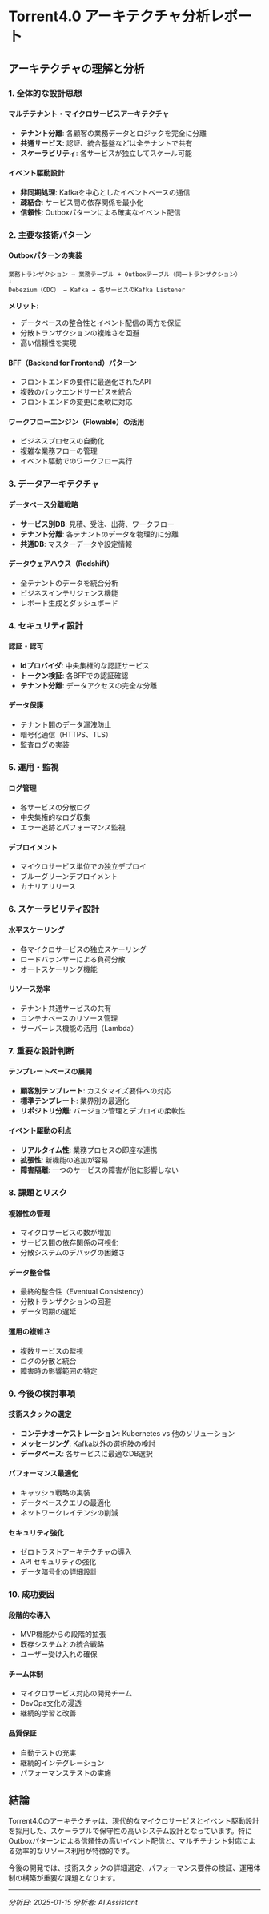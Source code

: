 # Torrent4.0 アーキテクチャ分析レポート

## アーキテクチャの理解と分析

### 1. 全体的な設計思想

#### マルチテナント・マイクロサービスアーキテクチャ
- **テナント分離**: 各顧客の業務データとロジックを完全に分離
- **共通サービス**: 認証、統合基盤などは全テナントで共有
- **スケーラビリティ**: 各サービスが独立してスケール可能

#### イベント駆動設計
- **非同期処理**: Kafkaを中心としたイベントベースの通信
- **疎結合**: サービス間の依存関係を最小化
- **信頼性**: Outboxパターンによる確実なイベント配信

### 2. 主要な技術パターン

#### Outboxパターンの実装
```
業務トランザクション → 業務テーブル + Outboxテーブル（同一トランザクション）
↓
Debezium（CDC） → Kafka → 各サービスのKafka Listener
```

**メリット**:
- データベースの整合性とイベント配信の両方を保証
- 分散トランザクションの複雑さを回避
- 高い信頼性を実現

#### BFF（Backend for Frontend）パターン
- フロントエンドの要件に最適化されたAPI
- 複数のバックエンドサービスを統合
- フロントエンドの変更に柔軟に対応

#### ワークフローエンジン（Flowable）の活用
- ビジネスプロセスの自動化
- 複雑な業務フローの管理
- イベント駆動でのワークフロー実行

### 3. データアーキテクチャ

#### データベース分離戦略
- **サービス別DB**: 見積、受注、出荷、ワークフロー
- **テナント分離**: 各テナントのデータを物理的に分離
- **共通DB**: マスターデータや設定情報

#### データウェアハウス（Redshift）
- 全テナントのデータを統合分析
- ビジネスインテリジェンス機能
- レポート生成とダッシュボード

### 4. セキュリティ設計

#### 認証・認可
- **Idプロバイダ**: 中央集権的な認証サービス
- **トークン検証**: 各BFFでの認証確認
- **テナント分離**: データアクセスの完全な分離

#### データ保護
- テナント間のデータ漏洩防止
- 暗号化通信（HTTPS、TLS）
- 監査ログの実装

### 5. 運用・監視

#### ログ管理
- 各サービスの分散ログ
- 中央集権的なログ収集
- エラー追跡とパフォーマンス監視

#### デプロイメント
- マイクロサービス単位での独立デプロイ
- ブルーグリーンデプロイメント
- カナリアリリース

### 6. スケーラビリティ設計

#### 水平スケーリング
- 各マイクロサービスの独立スケーリング
- ロードバランサーによる負荷分散
- オートスケーリング機能

#### リソース効率
- テナント共通サービスの共有
- コンテナベースのリソース管理
- サーバーレス機能の活用（Lambda）

### 7. 重要な設計判断

#### テンプレートベースの展開
- **顧客別テンプレート**: カスタマイズ要件への対応
- **標準テンプレート**: 業界別の最適化
- **リポジトリ分離**: バージョン管理とデプロイの柔軟性

#### イベント駆動の利点
- **リアルタイム性**: 業務プロセスの即座な連携
- **拡張性**: 新機能の追加が容易
- **障害隔離**: 一つのサービスの障害が他に影響しない

### 8. 課題とリスク

#### 複雑性の管理
- マイクロサービスの数が増加
- サービス間の依存関係の可視化
- 分散システムのデバッグの困難さ

#### データ整合性
- 最終的整合性（Eventual Consistency）
- 分散トランザクションの回避
- データ同期の遅延

#### 運用の複雑さ
- 複数サービスの監視
- ログの分散と統合
- 障害時の影響範囲の特定

### 9. 今後の検討事項

#### 技術スタックの選定
- **コンテナオーケストレーション**: Kubernetes vs 他のソリューション
- **メッセージング**: Kafka以外の選択肢の検討
- **データベース**: 各サービスに最適なDB選択

#### パフォーマンス最適化
- キャッシュ戦略の実装
- データベースクエリの最適化
- ネットワークレイテンシの削減

#### セキュリティ強化
- ゼロトラストアーキテクチャの導入
- API セキュリティの強化
- データ暗号化の詳細設計

### 10. 成功要因

#### 段階的な導入
- MVP機能からの段階的拡張
- 既存システムとの統合戦略
- ユーザー受け入れの確保

#### チーム体制
- マイクロサービス対応の開発チーム
- DevOps文化の浸透
- 継続的学習と改善

#### 品質保証
- 自動テストの充実
- 継続的インテグレーション
- パフォーマンステストの実施

## 結論

Torrent4.0のアーキテクチャは、現代的なマイクロサービスとイベント駆動設計を採用した、スケーラブルで保守性の高いシステム設計となっています。特にOutboxパターンによる信頼性の高いイベント配信と、マルチテナント対応による効率的なリソース利用が特徴的です。

今後の開発では、技術スタックの詳細選定、パフォーマンス要件の検証、運用体制の構築が重要な課題となります。

---
*分析日: 2025-01-15*
*分析者: AI Assistant*

